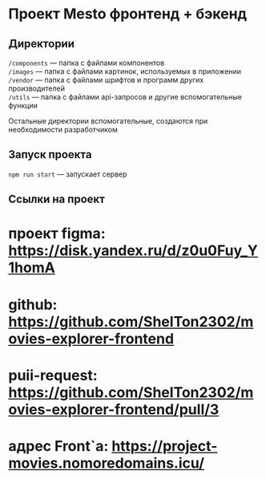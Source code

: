 # Проект Mesto фронтенд + бэкенд

## Директории

`/components` — папка с файлами компонентов  
`/images` — папка с файлами картинок, используемых в приложении   
`/vendor` — папка с файлами шрифтов и программ других производителей  
`/utils` — папка с файлами api-запросов и другие вспомогательные функции  
  
Остальные директории вспомогательные, создаются при необходимости разработчиком

## Запуск проекта

`npm run start` — запускает сервер   

## Ссылки на проект

# проект figma: https://disk.yandex.ru/d/z0u0Fuy_Y1homA
# github: https://github.com/ShelTon2302/movies-explorer-frontend
# puii-request: https://github.com/ShelTon2302/movies-explorer-frontend/pull/3
# адрес Front`а: https://project-movies.nomoredomains.icu/

